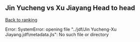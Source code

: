 ## Jin Yucheng vs Xu Jiayang Head to head

[Back to ranking](../../index.md)




Error: SystemError: opening file "../jdf/Jin Yucheng-Xu Jiayang.jdf\\metadata.jls": No such file or directory




